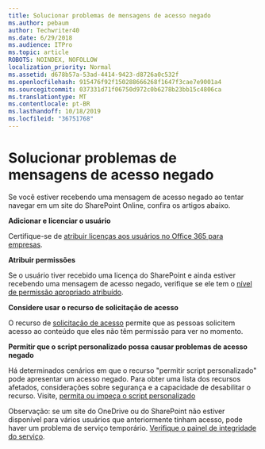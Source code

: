 ```yaml
---
title: Solucionar problemas de mensagens de acesso negado
ms.author: pebaum
author: Techwriter40
ms.date: 6/29/2018
ms.audience: ITPro
ms.topic: article
ROBOTS: NOINDEX, NOFOLLOW
localization_priority: Normal
ms.assetid: d678b57a-53ad-4414-9423-d8726a0c532f
ms.openlocfilehash: 915476f92f150288666268f1647f3cae7e9001a4
ms.sourcegitcommit: 037331d71f06750d972c0b6278b23bb15c4806ca
ms.translationtype: MT
ms.contentlocale: pt-BR
ms.lasthandoff: 10/18/2019
ms.locfileid: "36751768"
---
```

# <a name="troubleshoot-access-denied-messages"></a>Solucionar problemas de mensagens de acesso negado

Se você estiver recebendo uma mensagem de acesso negado ao tentar navegar em um site do SharePoint Online, confira os artigos abaixo.

**Adicionar e licenciar o usuário**

Certifique-se de [atribuir licenças aos usuários no Office 365 para empresas](https://docs.microsoft.com/office365/admin/subscriptions-and-billing/assign-licenses-to-users?view=o365-worldwide&amp;tabs=One).

**Atribuir permissões**

Se o usuário tiver recebido uma licença do SharePoint e ainda estiver recebendo uma mensagem de acesso negado, verifique se ele tem o [nível de permissão apropriado atribuído](https://docs.microsoft.com/sharepoint/understanding-permission-levels).

**Considere usar o recurso de solicitação de acesso**

O recurso de [solicitação de acesso](https://support.office.com/article/Set-up-and-manage-access-requests-94B26E0B-2822-49D4-929A-8455698654B3) permite que as pessoas solicitem acesso ao conteúdo que eles não têm permissão para ver no momento. 

**Permitir que o script personalizado possa causar problemas de acesso negado**

Há determinados cenários em que o recurso "permitir script personalizado" pode apresentar um acesso negado. Para obter uma lista dos recursos afetados, considerações sobre segurança e a capacidade de desabilitar o recurso. Visite, [permita ou impeça o script personalizado](https://docs.microsoft.com/sharepoint/allow-or-prevent-custom-script)

Observação: se um site do OneDrive ou do SharePoint não estiver disponível para vários usuários que anteriormente tinham acesso, pode haver um problema de serviço temporário. [Verifique o painel de integridade do serviço](https://portal.office.com/adminportal/home#/servicehealth).


  

